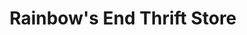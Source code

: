 ---
title: "Rainbow's End Thrift Store"
url: /alamosa/rainbows-end-thrift-store/
shop: Gebrauchtwaren
---